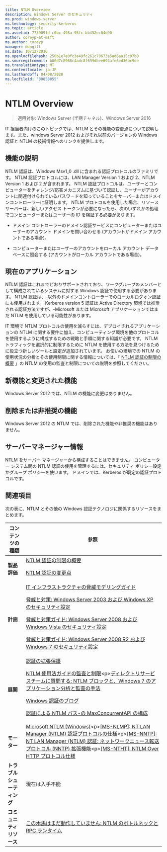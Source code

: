 ```yaml
---
title: NTLM Overview
description: Windows Server のセキュリティ
ms.prod: windows-server
ms.technology: security-kerberos
ms.topic: article
ms.assetid: 773909fd-c0bc-498a-95fc-bb452ec04d90
author: coreyp-at-msft
ms.author: coreyp
manager: dongill
ms.date: 10/12/2016
ms.openlocfilehash: 250b1e7e0fc3a49fc261c70673a5ad6aa15c97b0
ms.sourcegitcommit: b00d7c8968c4adc8f699dbee694afe6ed36bc9de
ms.translationtype: MT
ms.contentlocale: ja-JP
ms.lasthandoff: 04/08/2020
ms.locfileid: "80858855"
---
```

# <a name="ntlm-overview"></a>NTLM Overview

>適用対象: Windows Server (半期チャネル)、Windows Server 2016

IT 担当者向けのこのトピックでは、NTLM とその機能の変更点について説明します。また、windows Server 2012 およびそれ以前のバージョンの Windows 認証と NTLM の技術情報へのリンクを提供します。

## <a name="feature-description"></a><a name="BKMK_OVER"></a>機能の説明
NTLM 認証は、Windows Msv1\_0 .dll に含まれる認証プロトコルのファミリです。 NTLM 認証プロトコルには、LAN Manager Version 1 および 2、NTLM Version 1 および 2 が含まれます。 NTLM 認証プロトコルは、ユーザーとコンピューターをチャレンジ\/応答メカニズムに基づいて認証し、ユーザーがアカウントに関連付けられているパスワードを知っていることをサーバーまたはドメインコントローラーに証明します。 NTLM プロトコルを使用した場合、リソース サーバーは、新しいアクセス トークンが必要になったら、次のいずれかの処理でコンピューターまたはユーザーの ID を検証する必要があります。

-   ドメイン コントローラーのドメイン認証サービスにコンピューターまたはユーザーのアカウント ドメインを問い合わせる (アカウントがドメイン アカウントである場合)。

-   コンピューターまたはユーザーのアカウントをローカル アカウント データベースに照会する (アカウントがローカル アカウントである場合)。

## <a name="current-applications"></a><a name="BKMK_APP"></a>現在のアプリケーション
NTLM 認証はこれまでどおりサポートされており、ワークグループのメンバーとして構成されているシステムに対する Windows 認証で使用する必要があります。 NTLM 認証は、\-以外のドメインコントローラーでのローカルログオン認証にも使用されます。 Kerberos version 5 認証は Active Directory 環境では推奨される認証方法ですが、\-Microsoft または Microsoft アプリケーションではまだ NTLM を使用している可能性があります。

IT 環境で NTLM プロトコルの使用を減らすには、デプロイされるアプリケーションの NTLM に関する要件に加え、コンピューティング環境を他のプロトコルを使用するように構成するための戦略と手順に関する知識が必要です。 NTLM トラフィックを選択的に制限するために NTLM を使用する方法を見つけるために役立つ新しいツールと設定が追加されています。 お使いの環境での NTLM の使用状況の分析とその使用制限に関する情報については、「 [NTLM 認証の制限の概要](https://technet.microsoft.com/library/dd560653(v=ws.10).aspx) 」の NTLM の使用の監査と制限についての説明を参照してください。

## <a name="new-and-changed-functionality"></a><a name="BKMK_NEW"></a>新機能と変更された機能
Windows Server 2012 では、NTLM の機能に変更はありません。

## <a name="removed-or-deprecated-functionality"></a><a name="BKMK_DEP"></a>削除または非推奨の機能
Windows Server 2012 の NTLM では、削除された機能や非推奨の機能はありません。

## <a name="server-manager-information"></a><a name="BKMK_INSTALL"></a>サーバーマネージャー情報
NTLM をサーバー マネージャーから構成することはできません。 コンピューター システム間の NTLM 認証の使用を管理するには、セキュリティ ポリシー設定かグループ ポリシーを使います。 ドメインでは、Kerberos が既定の認証プロトコルです。

## <a name="see-also"></a><a name="BKMK_LINKS"></a>関連項目
次の表に、NTLM とその他の Windows 認証テクノロジに関係するリソースをまとめます。

|コンテンツの種類|参照|
|--------|-------|
|**製品評価**|[NTLM 認証の制限の概要](https://technet.microsoft.com/library/dd560653.aspx)<p>[NTLM 認証の変更点](https://technet.microsoft.com/library/dd566199.aspx)|
|**計画**|[IT インフラストラクチャの脅威モデリングガイド](https://technet.microsoft.com/library/dd941826.aspx)<p>[脅威と対策: Windows Server 2003 および Windows XP のセキュリティ設定](https://technet.microsoft.com/library/dd162275.aspx)<p>[脅威と対策ガイド: Windows Server 2008 および Windows Vista のセキュリティ設定](https://technet.microsoft.com/library/dd349791.aspx)<p>[脅威と対策ガイド: Windows Server 2008 R2 および Windows 7 のセキュリティ設定](https://technet.microsoft.com/library/hh125921.aspx)|
|**展開**|[認証の拡張保護](https://support.microsoft.com/kb/968389)<p>[NTLM 使用法ガイドの監査と制限](https://technet.microsoft.com/library/jj865674(v=ws.10).aspx)<p>[ディレクトリサービスチームに質問する: NTLM ブロックと、Windows 7 のアプリケーション分析と監査の手法](https://blogs.technet.com/askds/archive/2009/10/08/ntlm-blocking-and-you-application-analysis-and-auditing-methodologies-in-windows-7.aspx)<p>[Windows 認証のブログ](https://blogs.technet.com/authentication/)<p>[認証による NTLM パス\-の MaxConcurrentAPI の構成](https://social.technet.microsoft.com/wiki/contents/articles/9759.configuring-maxconcurrentapi-for-ntlm-pass-through-authentication.aspx)|
|**モーター**|[Microsoft NTLM \(Windows\)](https://msdn.microsoft.com/library/aa378749(VS.85).aspx)<p>[\[MS\-NLMP\]: NT LAN Manager \(NTLM\) 認証プロトコルの仕様](https://msdn.microsoft.com/library/cc236621(PROT.10).aspx)<p>[\[MS\-NNTP\]: NT LAN Manager \(NTLM\) 認証: ネットワークニュース転送プロトコル \(NNTP\) 拡張機能](https://msdn.microsoft.com/library/cc236774(PROT.10).aspx)<p>[\[MS\-NTHT\]: NTLM Over HTTP プロトコル仕様](https://msdn.microsoft.com/library/cc237488(PROT.10).aspx)|
|**トラブルシューティング**|現在は入手不能|
|**コミュニティ リソース**|[この木馬はまだ動作していません: NTLM のボトルネックと RPC ランタイム](https://blogs.technet.com/b/askds/archive/2011/09/15/is-this-horse-dead-yet-ntlm-bottlenecks-and-the-rpc-runtime.aspx)|



